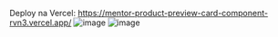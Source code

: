 Deploy na Vercel: https://mentor-product-preview-card-component-rvn3.vercel.app/
![image](https://github.com/user-attachments/assets/fa707681-5533-461b-89d8-6a15bd5772c2)
![image](https://github.com/user-attachments/assets/0f9932cf-ba88-4800-9d12-01eaefd7c5a5)
